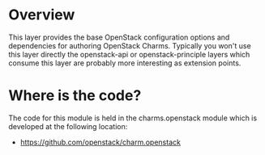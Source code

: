 # Overview

This layer provides the base OpenStack configuration options and dependencies
for authoring OpenStack Charms.  Typically you won't use this layer directly
the openstack-api or openstack-principle layers which consume this layer
are probably more interesting as extension points.

# Where is the code?

The code for this module is held in the charms.openstack module which is
developed at the following location:

 - https://github.com/openstack/charm.openstack
